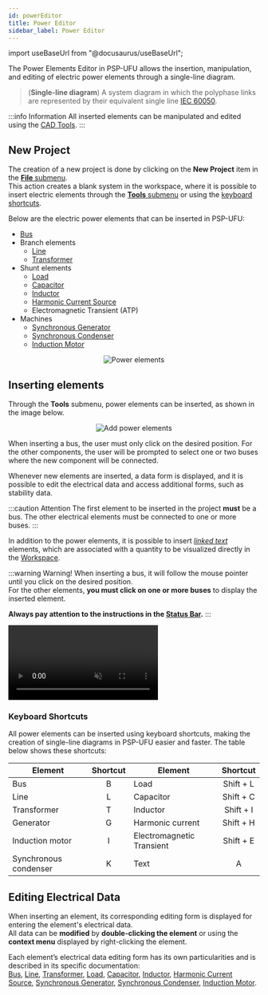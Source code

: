 ```yaml
---
id: powerEditor
title: Power Editor
sidebar_label: Power Editor
---
```

import useBaseUrl from "@docusaurus/useBaseUrl";

<link rel="stylesheet" href={useBaseUrl("katex/katex.min.css")} />

The Power Elements Editor in PSP-UFU allows the insertion, manipulation, and editing of electric power elements through a single-line diagram.

>(**Single-line diagram**) A system diagram in which the polyphase links are represented by their equivalent single line [IEC 60050](
http://www.electropedia.org/iev/iev.nsf/display?openform&ievref=601-02-04).

:::info Information
All inserted elements can be manipulated and edited using the [CAD Tools](cadTools).
:::

## New Project
The creation of a new project is done by clicking on the **New Project** item in the [**File** submenu](mainScreen#ribbon-menu).  
This action creates a blank system in the workspace, where it is possible to insert electric elements through the [**Tools** submenu](mainScreen#ribbon-menu) or using the [keyboard shortcuts](powerEditor#teclas-de-atalho).

Below are the electric power elements that can be inserted in PSP-UFU:
- [Bus](bus)
- Branch elements
	- [Line](line)
	- [Transformer](transformer)
- Shunt elements
	- [Load](load)
	- [Capacitor](capacitor)
	- [Inductor](inductor)
	- [Harmonic Current Source](harmSource)
	- Electromagnetic Transient (ATP)
- Machines
	- [Synchronous Generator](syncGenerator)
	- [Synchronous Condenser](syncMotor)
	- [Induction Motor](indMotor)

<div><center><img src={useBaseUrl("images/powerElements.svg")} alt="Power elements" title="Power elements" /></center></div>

## Inserting elements
Through the **Tools** submenu, power elements can be inserted, as shown in the image below.

<div><center><img src={useBaseUrl("images/addPowerElements.png")} alt="Add power elements" title="Add power elements" /></center></div>

When inserting a bus, the user must only click on the desired position. For the other components, the user will be prompted to select one or two buses where the new component will be connected.

Whenever new elements are inserted, a data form is displayed, and it is possible to edit the electrical data and access additional forms, such as stability data.

:::caution Attention
The first element to be inserted in the project **must** be a bus. The other electrical elements must be connected to one or more buses.
:::

In addition to the power elements, it is possible to insert *[linked text](text)* elements, which are associated with a quantity to be visualized directly in the [Workspace](mainScreen#workspace).

:::warning Warning!
When inserting a bus, it will follow the mouse pointer until you click on the desired position.  
For the other elements, **you must click on one or more buses** to display the inserted element.

**Always pay attention to the instructions in the [Status Bar](mainScreen#status-bar).**
:::

<video autoPlay loop muted playsInline controls>
  <source src= "/PSP/videos/timelapseBuild.mp4" type="video/mp4" />
</video>

### Keyboard Shortcuts
All power elements can be inserted using keyboard shortcuts, making the creation of single-line diagrams in PSP-UFU easier and faster. The table below shows these shortcuts:

| Element               | Shortcut  | Element                   | Shortcut  |
| --------------------- | :-------: | ------------------------ | :-------: |
| Bus                   | B         | Load                      | Shift + L |
| Line                  | L         | Capacitor                 | Shift + C |
| Transformer           | T         | Inductor                  | Shift + I |
| Generator             | G         | Harmonic current          | Shift + H |
| Induction motor       | I         | Electromagnetic Transient | Shift + E |
| Synchronous condenser | K         | Text                      | A         |

## Editing Electrical Data
When inserting an element, its corresponding editing form is displayed for entering the element's electrical data.  
All data can be **modified** by **double-clicking the element** or using the **context menu** displayed by right-clicking the element.

Each element’s electrical data editing form has its own particularities and is described in its specific documentation:  
[Bus](bus), [Line](line), [Transformer](transformer), [Load](load), [Capacitor](capacitor), [Inductor](inductor), [Harmonic Current Source](harmSource), [Synchronous Generator](syncGenerator), [Synchronous Condenser](syncMotor), [Induction Motor](indMotor).
